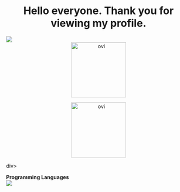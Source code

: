 <h1 align="center">Hello everyone. Thank you for viewing my profile. </h1>  
  


<img src="https://github-profile-trophy.vercel.app/?username=sironeko0295&theme=juicyfresh&no-bg=true" />  
<div align="center">
<img src="https://github-readme-stats.vercel.app/api/top-langs?username=sironeko0295&show_icons=true&locale=en&layout=compact&theme=chartreuse-dark" height="150" alt="ovi" /></p>
<img src="https://github-readme-stats.vercel.app/api?username=sironeko0295&show_icons=true&locale=en&theme=chartreuse-dark" height="150" alt="ovi"  /></p>  
</div>div>
  
   
**Programming Languages**  
![](https://skillicons.dev/icons?i=c,cs,python,html,css,js,java)  
